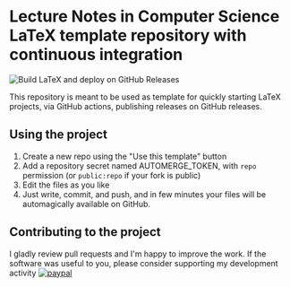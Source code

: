 # Lecture Notes in Computer Science LaTeX template repository with continuous integration

![Build LaTeX and deploy on GitHub Releases](https://github.com/DanySK/Template-LaTeX-LNCS/workflows/Build%20LaTeX%20and%20deploy%20on%20GitHub%20Releases/badge.svg)

This repository is meant to be used as template for quickly starting LaTeX projects, via GitHub actions, publishing releases on GitHub releases.
## Using the project

1. Create a new repo using the "Use this template" button
1. Add a repository secret named AUTOMERGE_TOKEN, with `repo` permission (or `public:repo` if your fork is public)
2. Edit the files as you like
8. Just write, commit, and push, and in few minutes your files will be automagically available on GitHub.

## Contributing to the project

I gladly review pull requests and I'm happy to improve the work.
If the software was useful to you, please consider supporting my development activity
[![paypal](https://www.paypalobjects.com/en_US/i/btn/btn_donate_SM.gif)](https://www.paypal.com/cgi-bin/webscr?cmd=_donations&business=5P4DSZE5DV4H2&currency_code=EUR)
